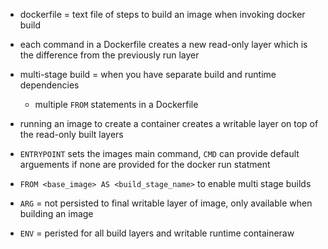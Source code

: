 - dockerfile = text file of steps to build an image when invoking docker build

- each command in a Dockerfile creates a new read-only layer which is the difference from the previously run layer
- multi-stage build = when you have separate build and runtime dependencies 
    - multiple ```FROM``` statements in a Dockerfile
- running an image to create a container creates a writable layer on top of the read-only built layers
- ```ENTRYPOINT``` sets the images main command, ```CMD``` can provide default arguements if none are provided for the docker run statment

- ```FROM <base_image> AS <build_stage_name>``` to enable multi stage builds

- ```ARG``` = not persisted to final writable layer of image, only available when building an image
- ```ENV``` = peristed for all build layers and writable runtime containeraw